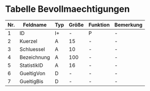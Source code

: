 # Tabelle Bevollmaechtigungen

Nr.|Feldname|Typ|Größe|Funktion|Bemerkung
---|---|---|---|---|---
1	|ID|I+|-|P|-
2|Kuerzel|A|15|-|-
3|Schluessel|A|10|-|-
4|Bezeichnung|A|100|-|-
5|StatistikID|A|16|-|-
6|GueltigVon|D|-|-|-
7|GueltigBis|D|-|-|-
